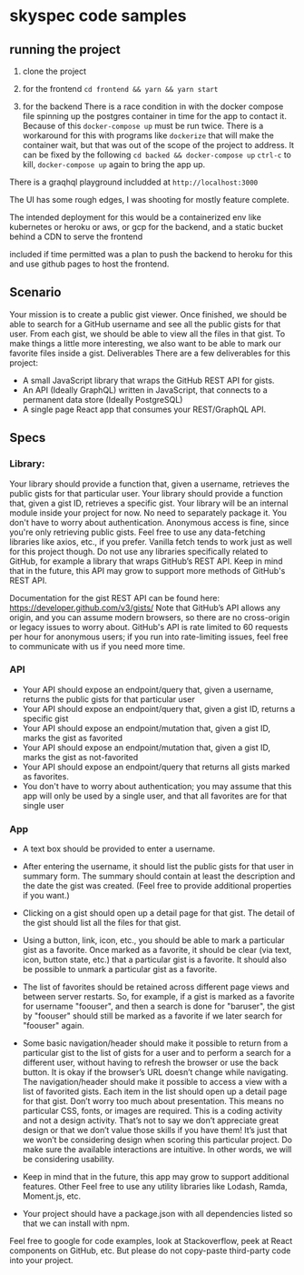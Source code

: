 # skyspec code samples

## running the project
1. clone the project

2. for the frontend 
`cd frontend && yarn && yarn start`

3. for the backend
There is a race condition in with the docker compose file spinning up the postgres container in time for the app to contact it. Because of this `docker-compose up` must be run twice.
There is a workaround for this with programs like `dockerize` that will make the container wait, but that was out of the scope of the project to address. It can be fixed by the following
`cd backed && docker-compose up`
`ctrl-c` to kill, `docker-compose up` again to bring the app up.

There is a graqhql playground includded at `http://localhost:3000`

The UI has some rough edges, I was shooting for mostly feature complete.

The intended deployment for this would be a containerized env like kubernetes or heroku or aws, or gcp for the backend, and a static bucket behind a CDN to serve the frontend

included if time permitted was a plan to push the backend to heroku for this and use github pages to host the frontend.

## Scenario
Your mission is to create a public gist viewer. Once finished, we should be able to
search for a GitHub username and see all the public gists for that user. From each
gist, we should be able to view all the files in that gist. To make things a little
more interesting, we also want to be able to mark our favorite files inside a gist.
Deliverables
There are a few deliverables for this project:
- A small JavaScript library that wraps the GitHub REST API for gists.
- An API Ideally GraphQL written in JavaScript, that connects to a permanent
data store Ideally PostgreSQL
- A single page React app that consumes your REST/GraphQL API.

## Specs
### Library:
Your library should provide a function that, given a username, retrieves the
public gists for that particular user.
Your library should provide a function that, given a gist ID, retrieves a specific
gist.
Your library will be an internal module inside your project for now. No need to
separately package it.
You don't have to worry about authentication. Anonymous access is fine,
since you're only retrieving public gists.
Feel free to use any data-fetching libraries like axios, etc., if you prefer.
Vanilla fetch tends to work just as well for this project though.
Do not use any libraries specifically related to GitHub, for example a library
that wraps GitHub’s REST API.
Keep in mind that in the future, this API may grow to support more methods of
GitHub's REST API.

Documentation for the gist REST API can be found
here: https://developer.github.com/v3/gists/
Note that GitHub’s API allows any origin, and you can assume modern browsers,
so there are no cross-origin or legacy issues to worry about.
GitHub's API is rate limited to 60 requests per hour for anonymous users; if you
run into rate-limiting issues, feel free to communicate with us if you need more
time.

### API
- Your API should expose an endpoint/query that, given a username, returns the
public gists for that particular user
- Your API should expose an endpoint/query that, given a gist ID, returns a
specific gist
- Your API should expose an endpoint/mutation that, given a gist ID, marks the
gist as favorited
- Your API should expose an endpoint/mutation that, given a gist ID, marks the
gist as not-favorited
- Your API should expose an endpoint/query that returns all gists marked as
favorites.
- You don't have to worry about authentication; you may assume that this app
will only be used by a single user, and that all favorites are for that single user

### App
- A text box should be provided to enter a username.

- After entering the username, it should list the public gists for that user in
summary form. The summary should contain at least the description and the
date the gist was created. Feel free to provide additional properties if you
want.)

- Clicking on a gist should open up a detail page for that gist.
The detail of the gist should list all the files for that gist.

- Using a button, link, icon, etc., you should be able to mark a particular gist as
a favorite. Once marked as a favorite, it should be clear (via text, icon, button
state, etc.) that a particular gist is a favorite. It should also be possible to
unmark a particular gist as a favorite.

- The list of favorites should be retained across different page views and
between server restarts. So, for example, if a gist is marked as a favorite for
username "foouser", and then a search is done for "baruser", the gist by
"foouser" should still be marked as a favorite if we later search for "foouser"
again.

- Some basic navigation/header should make it possible to return from a
particular gist to the list of gists for a user and to perform a search for a
different user, without having to refresh the browser or use the back button. It
is okay if the browser’s URL doesn’t change while navigating.
The navigation/header should make it possible to access a view with a list of
favorited gists. Each item in the list should open up a detail page for that gist.
Don’t worry too much about presentation. This means no particular CSS,
fonts, or images are required. This is a coding activity and not a design
activity. That’s not to say we don’t appreciate great design or that we don’t
value those skills if you have them! It’s just that we won’t be considering
design when scoring this particular project.
Do make sure the available interactions are intuitive. In other words, we will
be considering usability.

- Keep in mind that in the future, this app may grow to support additional features.
Other
Feel free to use any utility libraries like Lodash, Ramda, Moment.js, etc.

- Your project should have a package.json with all dependencies listed so that
we can install with npm.

Feel free to google for code examples, look at Stackoverflow, peek at React
components on GitHub, etc. But please do not copy-paste third-party code
into your project.
